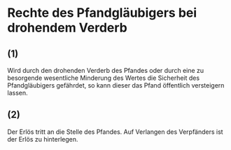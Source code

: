 # Rechte des Pfandgläubigers bei drohendem Verderb



## (1)

 Wird durch den drohenden Verderb des Pfandes oder durch eine zu besorgende wesentliche Minderung des Wertes die Sicherheit des Pfandgläubigers gefährdet, so kann dieser das Pfand öffentlich versteigern lassen.

## (2)

 Der Erlös tritt an die Stelle des Pfandes. Auf Verlangen des Verpfänders ist der Erlös zu hinterlegen. 


